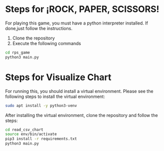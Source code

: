 # Steps for ¡ROCK, PAPER, SCISSORS!

For playing this game, you must have a python interpreter installed. If done,just follow the instructions.

1. Clone the repository
2. Execute the following commands

```sh
cd rps_game
python3 main.py
```

# Steps for Visualize Chart

For running this, you should install a virtual environment. Please see the following steps to install the virtual environment:

```sh
sudo apt install -y python3-venv
```

After installing the virtual environment, clone the repository and follow the steps:

```sh
cd read_csv_chart
source env/bin/activate
pip3 install -r requirements.txt
python3 main.py
```
